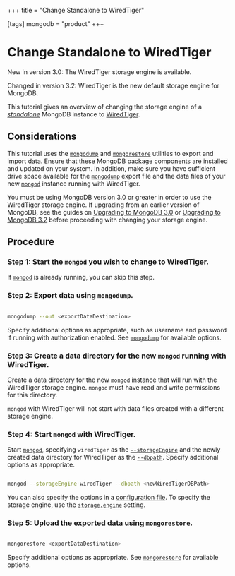 +++
title = "Change Standalone to WiredTiger"

[tags]
mongodb = "product"
+++
# Change Standalone to WiredTiger


New in version 3.0: The WiredTiger storage engine is available.

Changed in version 3.2: WiredTiger is the new default storage engine for MongoDB.

This tutorial gives an overview of changing the storage engine of a
[*standalone*](#term-standalone) MongoDB instance to [WiredTiger](#storage-wiredtiger).


## Considerations

This tutorial uses the [``mongodump``](#bin.mongodump) and [``mongorestore``](#bin.mongorestore)
utilities to export and import data. Ensure that these MongoDB package
components are installed and updated on your system. In addition, make
sure you have sufficient drive space available for the
[``mongodump``](#bin.mongodump) export file and the data files of your new
[``mongod``](#bin.mongod) instance running with WiredTiger.

You must be using MongoDB version 3.0 or greater in order to use the
WiredTiger storage engine. If upgrading from an earlier version of
MongoDB, see the guides on [Upgrading to MongoDB 3.0](#) or [Upgrading to MongoDB 3.2](#) before proceeding with changing your
storage engine.


## Procedure


### Step 1: Start the ``mongod`` you wish to change to WiredTiger.

If [``mongod``](#bin.mongod) is already running, you can skip this step.


### Step 2: Export data using ``mongodump``.

```sh

mongodump --out <exportDataDestination>

```

Specify additional options as appropriate, such as username and
password if running with authorization enabled. See
[``mongodump``](#bin.mongodump) for available options.


### Step 3: Create a data directory for the new ``mongod`` running with WiredTiger.

Create a data directory for the new [``mongod``](#bin.mongod) instance that
will run with the WiredTiger storage engine. ``mongod`` must have read
and write permissions for this directory.

``mongod`` with WiredTiger will not start with data files created with
a different storage engine.


### Step 4: Start ``mongod`` with WiredTiger.

Start [``mongod``](#bin.mongod), specifying ``wiredTiger`` as the
[``--storageEngine``](#cmdoption-storageengine) and the newly created data directory for
WiredTiger as the [``--dbpath``](#cmdoption-dbpath). Specify additional options as
appropriate.

```sh

mongod --storageEngine wiredTiger --dbpath <newWiredTigerDBPath>

```

You can also specify the options in a [configuration file](#). To specify the storage engine, use
the [``storage.engine``](#storage.engine) setting.


### Step 5: Upload the exported data using ``mongorestore``.

```sh

mongorestore <exportDataDestination>

```

Specify additional options as appropriate. See
[``mongorestore``](#bin.mongorestore) for available options.
